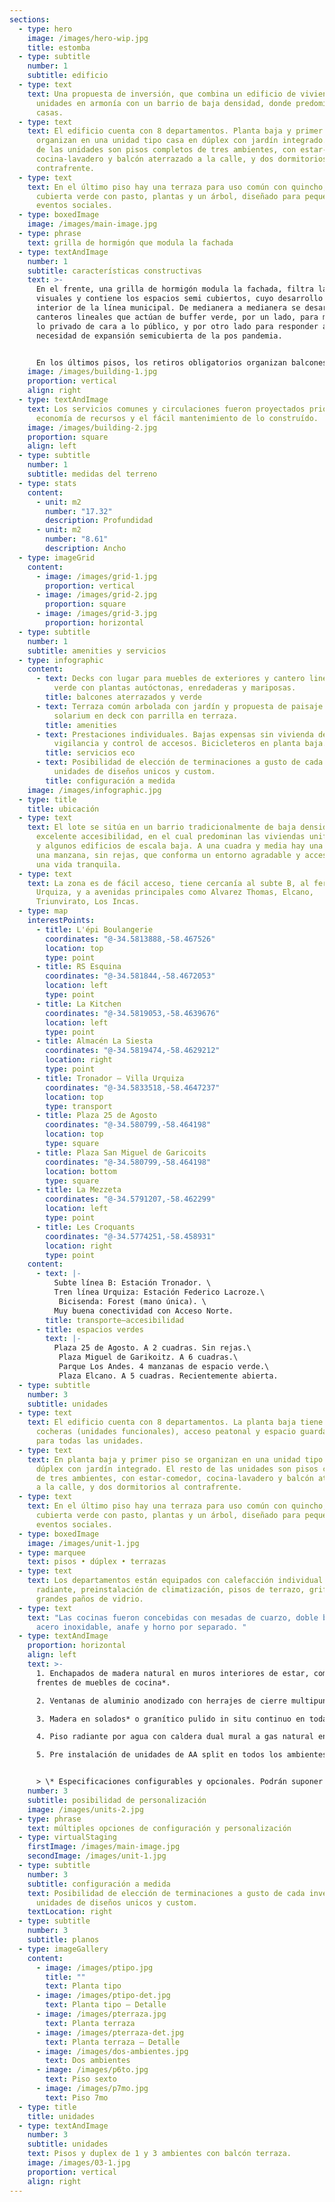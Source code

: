 ```yaml
---
sections:
  - type: hero
    image: /images/hero-wip.jpg
    title: estomba
  - type: subtitle
    number: 1
    subtitle: edificio
  - type: text
    text: Una propuesta de inversión, que combina un edificio de vivienda de pocas
      unidades en armonía con un barrio de baja densidad, donde predominan las
      casas.
  - type: text
    text: El edificio cuenta con 8 departamentos. Planta baja y primer piso se
      organizan en una unidad tipo casa en dúplex con jardín integrado. El resto
      de las unidades son pisos completos de tres ambientes, con estar-comedor,
      cocina-lavadero y balcón aterrazado a la calle, y dos dormitorios al
      contrafrente.
  - type: text
    text: En el último piso hay una terraza para uso común con quincho, deck,
      cubierta verde con pasto, plantas y un árbol, diseñado para pequeños
      eventos sociales.
  - type: boxedImage
    image: /images/main-image.jpg
  - type: phrase
    text: grilla de hormigón que modula la fachada
  - type: textAndImage
    number: 1
    subtitle: características constructivas
    text: >-
      En el frente, una grilla de hormigón modula la fachada, filtra las
      visuales y contiene los espacios semi cubiertos, cuyo desarrollo es al
      interior de la línea municipal. De medianera a medianera se desarrollan
      canteros lineales que actúan de buffer verde, por un lado, para mantener
      lo privado de cara a lo público, y por otro lado para responder a la
      necesidad de expansión semicubierta de la pos pandemia.


      En los últimos pisos, los retiros obligatorios organizan balcones y terrazas diferenciadas. Una de ellas para uso común con quincho, deck y terraza verde, pasto, plantas y un árbol para sombra. La otra privada perteneciente a la unidad del remate.
    image: /images/building-1.jpg
    proportion: vertical
    align: right
  - type: textAndImage
    text: Los servicios comunes y circulaciones fueron proyectados priorizando la
      economía de recursos y el fácil mantenimiento de lo construído.
    image: /images/building-2.jpg
    proportion: square
    align: left
  - type: subtitle
    number: 1
    subtitle: medidas del terreno
  - type: stats
    content:
      - unit: m2
        number: "17.32"
        description: Profundidad
      - unit: m2
        number: "8.61"
        description: Ancho
  - type: imageGrid
    content:
      - image: /images/grid-1.jpg
        proportion: vertical
      - image: /images/grid-2.jpg
        proportion: square
      - image: /images/grid-3.jpg
        proportion: horizontal
  - type: subtitle
    number: 1
    subtitle: amenities y servicios
  - type: infographic
    content:
      - text: Decks con lugar para muebles de exteriores y cantero lineal para pantalla
          verde con plantas autóctonas, enredaderas y mariposas.
        title: balcones aterrazados y verde
      - text: Terraza común arbolada con jardín y propuesta de paisaje. Quincho y
          solarium en deck con parrilla en terraza.
        title: amenities
      - text: Prestaciones individuales. Bajas expensas sin vivienda de encargado. Video
          vigilancia y control de accesos. Bicicleteros en planta baja.
        title: servicios eco
      - text: Posibilidad de elección de terminaciones a gusto de cada inversor. Pocas
          unidades de diseños unicos y custom.
        title: configuración a medida
    image: /images/infographic.jpg
  - type: title
    title: ubicación
  - type: text
    text: El lote se sitúa en un barrio tradicionalmente de baja densidad, con
      excelente accesibilidad, en el cual predominan las viviendas unifamiliares
      y algunos edificios de escala baja. A una cuadra y media hay una plaza de
      una manzana, sin rejas, que conforma un entorno agradable y accesible para
      una vida tranquila.
  - type: text
    text: La zona es de fácil acceso, tiene cercanía al subte B, al ferrocarril
      Urquiza, y a avenidas principales como Alvarez Thomas, Elcano,
      Triunvirato, Los Incas.
  - type: map
    interestPoints:
      - title: L'épi Boulangerie
        coordinates: "@-34.5813888,-58.467526"
        location: top
        type: point
      - title: RS Esquina
        coordinates: "@-34.581844,-58.4672053"
        location: left
        type: point
      - title: La Kitchen
        coordinates: "@-34.5819053,-58.4639676"
        location: left
        type: point
      - title: Almacén La Siesta
        coordinates: "@-34.5819474,-58.4629212"
        location: right
        type: point
      - title: Tronador – Villa Urquiza
        coordinates: "@-34.5833518,-58.4647237"
        location: top
        type: transport
      - title: Plaza 25 de Agosto
        coordinates: "@-34.580799,-58.464198"
        location: top
        type: square
      - title: Plaza San Miguel de Garicoits
        coordinates: "@-34.580799,-58.464198"
        location: bottom
        type: square
      - title: La Mezzeta
        coordinates: "@-34.5791207,-58.462299"
        location: left
        type: point
      - title: Les Croquants
        coordinates: "@-34.5774251,-58.458931"
        location: right
        type: point
    content:
      - text: |-
          Subte línea B: Estación Tronador. \
          Tren línea Urquiza: Estación Federico Lacroze.\
           Bicisenda: Forest (mano única). \
          Muy buena conectividad con Acceso Norte.
        title: transporte–accesibilidad
      - title: espacios verdes
        text: |-
          Plaza 25 de Agosto. A 2 cuadras. Sin rejas.\
           Plaza Miguel de Garikoitz. A 6 cuadras.\
           Parque Los Andes. 4 manzanas de espacio verde.\
           Plaza Elcano. A 5 cuadras. Recientemente abierta.
  - type: subtitle
    number: 3
    subtitle: unidades
  - type: text
    text: El edificio cuenta con 8 departamentos. La planta baja tiene al frente dos
      cocheras (unidades funcionales), acceso peatonal y espacio guarda bicis
      para todas las unidades.
  - type: text
    text: En planta baja y primer piso se organizan en una unidad tipo casa en
      dúplex con jardín integrado. El resto de las unidades son pisos completos
      de tres ambientes, con estar-comedor, cocina-lavadero y balcón aterrazado
      a la calle, y dos dormitorios al contrafrente.
  - type: text
    text: En el último piso hay una terraza para uso común con quincho, deck,
      cubierta verde con pasto, plantas y un árbol, diseñado para pequeños
      eventos sociales.
  - type: boxedImage
    image: /images/unit-1.jpg
  - type: marquee
    text: pisos • dúplex • terrazas
  - type: text
    text: Los departamentos están equipados con calefacción individual por piso
      radiante, preinstalación de climatización, pisos de terrazo, griferías FV,
      grandes paños de vidrio.
  - type: text
    text: "Las cocinas fueron concebidas con mesadas de cuarzo, doble bachas de
      acero inoxidable, anafe y horno por separado. "
  - type: textAndImage
    proportion: horizontal
    align: left
    text: >-
      1. Enchapados de madera natural en muros interiores de estar, comedor y
      frentes de muebles de cocina*.

      2. Ventanas de aluminio anodizado con herrajes de cierre multipunto y DVH*.

      3. Madera en solados* o granítico pulido in situ continuo en todas las unidades.

      4. Piso radiante por agua con caldera dual mural a gas natural en todas las unidades.

      5. Pre instalación de unidades de AA split en todos los ambientes. Energía y caños de refrigeración embutidos.


      > \* Especificaciones configurables y opcionales. Podrán suponer costos adicionales.
    number: 3
    subtitle: posibilidad de personalización
    image: /images/units-2.jpg
  - type: phrase
    text: múltiples opciones de configuración y personalización
  - type: virtualStaging
    firstImage: /images/main-image.jpg
    secondImage: /images/unit-1.jpg
  - type: subtitle
    number: 3
    subtitle: configuración a medida
    text: Posibilidad de elección de terminaciones a gusto de cada inversor. Pocas
      unidades de diseños unicos y custom.
    textLocation: right
  - type: subtitle
    number: 3
    subtitle: planos
  - type: imageGallery
    content:
      - image: /images/ptipo.jpg
        title: ""
        text: Planta tipo
      - image: /images/ptipo-det.jpg
        text: Planta tipo – Detalle
      - image: /images/pterraza.jpg
        text: Planta terraza
      - image: /images/pterraza-det.jpg
        text: Planta terraza – Detalle
      - image: /images/dos-ambientes.jpg
        text: Dos ambientes
      - image: /images/p6to.jpg
        text: Piso sexto
      - image: /images/p7mo.jpg
        text: Piso 7mo
  - type: title
    title: unidades
  - type: textAndImage
    number: 3
    subtitle: unidades
    text: Pisos y duplex de 1 y 3 ambientes con balcón terraza.
    image: /images/03-1.jpg
    proportion: vertical
    align: right
---
```

